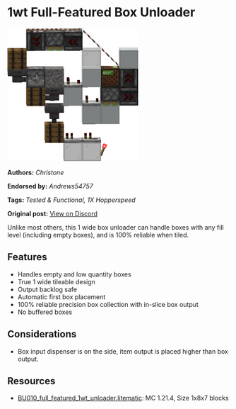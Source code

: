 # 1wt Full-Featured Box Unloader
<img alt="area_render_100_.png" src="images/area_render_100_.png?raw=1" height="300px">

**Authors:** *Christone*

**Endorsed by:** *Andrews54757*

**Tags:** *Tested & Functional, 1X Hopperspeed*

**Original post:** [View on Discord](https://discord.com/channels/1375556143186837695/1399773710432469083)

Unlike most others, this 1 wide box unloader can handle boxes with any fill level (including empty boxes), and is 100% reliable when tiled.
## Features
- Handles empty and low quantity boxes
- True 1 wide tileable design
- Output backlog safe
- Automatic first box placement
- 100% reliable precision box collection with in-slice box output
- No buffered boxes
## Considerations
- Box input dispenser is on the side, item output is placed higher than box output.

## Resources
- [BU010_full_featured_1wt_unloader.litematic](attachments/BU010_full_featured_1wt_unloader.litematic): MC 1.21.4, Size 1x8x7 blocks
